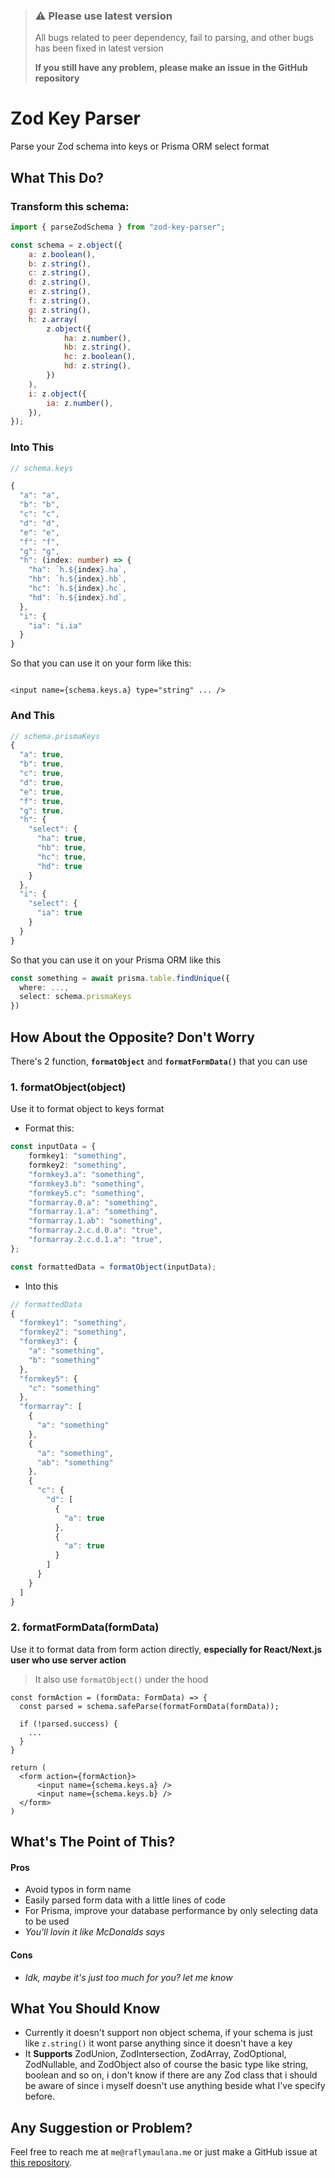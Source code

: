 > ### ⚠ Please use latest version
>
> All bugs related to peer dependency, fail to parsing, and other bugs has been fixed in latest version
>
> **If you still have any problem, please make an issue in the GitHub repository**

# Zod Key Parser

Parse your Zod schema into keys or Prisma ORM select format

## What This Do?

### Transform this schema:

```js
import { parseZodSchema } from "zod-key-parser";

const schema = z.object({
    a: z.boolean(),
    b: z.string(),
    c: z.string(),
    d: z.string(),
    e: z.string(),
    f: z.string(),
    g: z.string(),
    h: z.array(
        z.object({
            ha: z.number(),
            hb: z.string(),
            hc: z.boolean(),
            hd: z.string(),
        })
    ),
    i: z.object({
        ia: z.number(),
    }),
});
```

### Into This

```ts
// schema.keys

{
  "a": "a",
  "b": "b",
  "c": "c",
  "d": "d",
  "e": "e",
  "f": "f",
  "g": "g",
  "h": (index: number) => {
  	"ha": `h.${index}.ha`,
  	"hb": `h.${index}.hb`,
  	"hc": `h.${index}.hc`,
  	"hd": `h.${index}.hd`,
  },
  "i": {
    "ia": "i.ia"
  }
}
```

So that you can use it on your form like this:

```tsx

<input name={schema.keys.a} type="string" ... />

```

### And This

```ts
// schema.prismaKeys
{
  "a": true,
  "b": true,
  "c": true,
  "d": true,
  "e": true,
  "f": true,
  "g": true,
  "h": {
    "select": {
      "ha": true,
      "hb": true,
      "hc": true,
      "hd": true
    }
  },
  "i": {
    "select": {
      "ia": true
    }
  }
}
```

So that you can use it on your Prisma ORM like this

```ts
const something = await prisma.table.findUnique({
  where: ...,
  select: schema.prismaKeys
})
```

## How About the Opposite? Don't Worry

There's 2 function, **`formatObject`** and **`formatFormData()`** that you can use

### 1. formatObject(object)

Use it to format object to keys format

-   Format this:

```ts
const inputData = {
    formkey1: "something",
    formkey2: "something",
    "formkey3.a": "something",
    "formkey3.b": "something",
    "formkey5.c": "something",
    "formarray.0.a": "something",
    "formarray.1.a": "something",
    "formarray.1.ab": "something",
    "formarray.2.c.d.0.a": "true",
    "formarray.2.c.d.1.a": "true",
};

const formattedData = formatObject(inputData);
```

-   Into this

```ts
// formattedData
{
  "formkey1": "something",
  "formkey2": "something",
  "formkey3": {
    "a": "something",
    "b": "something"
  },
  "formkey5": {
    "c": "something"
  },
  "formarray": [
    {
      "a": "something"
    },
    {
      "a": "something",
      "ab": "something"
    },
    {
      "c": {
        "d": [
          {
            "a": true
          },
          {
            "a": true
          }
        ]
      }
    }
  ]
}
```

### 2. formatFormData(formData)

Use it to format data from form action directly, **especially for React/Next.js user who use server action**

> It also use `formatObject()` under the hood

```tsx
const formAction = (formData: FormData) => {
  const parsed = schema.safeParse(formatFormData(formData));

  if (!parsed.success) {
    ...
  }
}

return (
  <form action={formAction}>
      <input name={schema.keys.a} />
      <input name={schema.keys.b} />
  </form>
)
```

## What's The Point of This?

#### Pros

-   Avoid typos in form name
-   Easily parsed form data with a little lines of code
-   For Prisma, improve your database performance by only selecting data to be used
-   _You'll lovin it like McDonalds says_

#### Cons

-   _Idk, maybe it's just too much for you? let me know_

## What You Should Know

-   Currently it doesn't support non object schema, if your schema is just like `z.string()` it wont parse anything since it doesn't have a key
-   It **Supports** ZodUnion, ZodIntersection, ZodArray, ZodOptional, ZodNullable, and ZodObject also of course the basic type like string, boolean and so on, i don't know if there are any Zod class that i should be aware of since i myself doesn't use anything beside what I've specify before.

## Any Suggestion or Problem?

Feel free to reach me at `me@raflymaulana.me` or just make a GitHub issue at [this repository](https://github.com/raflymln/zod-key-parser).
